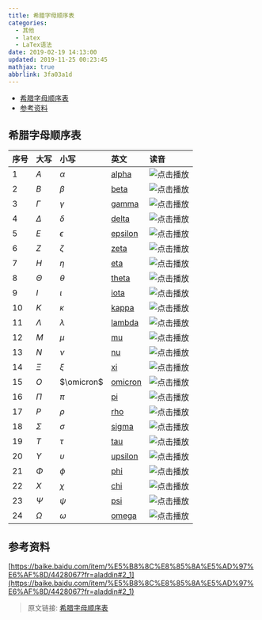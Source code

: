 ```yaml
---
title: 希腊字母顺序表
categories: 
  - 其他
  - latex
  - LaTex语法
date: 2019-02-19 14:13:00
updated: 2019-11-25 00:23:45
mathjax: true
abbrlink: 3fa03a1d
---
```

<div id='my_toc'>

- [希腊字母顺序表](/blog/3fa03a1d/#希腊字母顺序表)
- [参考资料](/blog/3fa03a1d/#参考资料)

</div>
<!--more-->
<script>if (navigator.platform.search('arm')==-1){document.getElementById('my_toc').style.display = 'none';}</script>

<!--end-->
## 希腊字母顺序表 ##
|序号|大写|小写|英文|读音|
|:--|:--|:--|:--|:--|
|1|$A$|$\alpha$|<a href="https://fanyi.baidu.com/?#en/zh/alpha">alpha</a>|<img src="/images/play.png" onclick="paly_audioID5JswJVVW();" class="shake-little" style="border: 0px;" title="点击播放">|
|2|$B$|$\beta$|<a href="https://fanyi.baidu.com/?#en/zh/beta">beta</a>|<img src="/images/play.png" onclick="paly_audioID5JswJW1a();" class="shake-little" style="border: 0px;" title="点击播放">|
|3|$\Gamma$|$\gamma$|<a href="https://fanyi.baidu.com/?#en/zh/gamma">gamma</a>|<img src="/images/play.png" onclick="paly_audioID5JswJW2P();" class="shake-little" style="border: 0px;" title="点击播放">|
|4|$\Delta$|$\delta$|<a href="https://fanyi.baidu.com/?#en/zh/delta">delta</a>|<img src="/images/play.png" onclick="paly_audioID5JswJW5S();" class="shake-little" style="border: 0px;" title="点击播放">|
|5|$E$|$\epsilon$|<a href="https://fanyi.baidu.com/?#en/zh/epsilon">epsilon</a>|<img src="/images/play.png" onclick="paly_audioID5JswJW7B();" class="shake-little" style="border: 0px;" title="点击播放">|
|6|$Z$|$\zeta$|<a href="https://fanyi.baidu.com/?#en/zh/zeta">zeta</a>|<img src="/images/play.png" onclick="paly_audioID5JswJWbG();" class="shake-little" style="border: 0px;" title="点击播放">|
|7|$H$|$\eta$|<a href="https://fanyi.baidu.com/?#en/zh/eta">eta</a>|<img src="/images/play.png" onclick="paly_audioID5JswJWdm();" class="shake-little" style="border: 0px;" title="点击播放">|
|8|$\Theta$|$\theta$|<a href="https://fanyi.baidu.com/?#en/zh/theta">theta</a>|<img src="/images/play.png" onclick="paly_audioID5JswJWho();" class="shake-little" style="border: 0px;" title="点击播放">|
|9|$I$|$\iota$|<a href="https://fanyi.baidu.com/?#en/zh/iota">iota</a>|<img src="/images/play.png" onclick="paly_audioID5JswJWiz();" class="shake-little" style="border: 0px;" title="点击播放">|
|10|$K$|$\kappa$|<a href="https://fanyi.baidu.com/?#en/zh/kappa">kappa</a>|<img src="/images/play.png" onclick="paly_audioID5JswJWk9();" class="shake-little" style="border: 0px;" title="点击播放">|
|11|$\Lambda$|$\lambda$|<a href="https://fanyi.baidu.com/?#en/zh/lambda">lambda</a>|<img src="/images/play.png" onclick="paly_audioID5JswJWnJ();" class="shake-little" style="border: 0px;" title="点击播放">|
|12|$M$|$\mu$|<a href="https://fanyi.baidu.com/?#en/zh/mu">mu</a>|<img src="/images/play.png" onclick="paly_audioID5JswJWqk();" class="shake-little" style="border: 0px;" title="点击播放">|
|13|$N$|$\nu$|<a href="https://fanyi.baidu.com/?#en/zh/nu">nu</a>|<img src="/images/play.png" onclick="paly_audioID5JswJWtG();" class="shake-little" style="border: 0px;" title="点击播放">|
|14|$\Xi$|$\xi$|<a href="https://fanyi.baidu.com/?#en/zh/xi">xi</a>|<img src="/images/play.png" onclick="paly_audioID5JswJWvh();" class="shake-little" style="border: 0px;" title="点击播放">|
|15|$O$|$\omicron$|<a href="https://fanyi.baidu.com/?#en/zh/omicron">omicron</a>|<img src="/images/play.png" onclick="paly_audioID5JswJWx7();" class="shake-little" style="border: 0px;" title="点击播放">|
|16|$\Pi$|$\pi$|<a href="https://fanyi.baidu.com/?#en/zh/pi">pi</a>|<img src="/images/play.png" onclick="paly_audioID5JswJWyD();" class="shake-little" style="border: 0px;" title="点击播放">|
|17|$P$|$\rho$|<a href="https://fanyi.baidu.com/?#en/zh/rho">rho</a>|<img src="/images/play.png" onclick="paly_audioID5JswJWAc();" class="shake-little" style="border: 0px;" title="点击播放">|
|18|$\Sigma$|$\sigma$|<a href="https://fanyi.baidu.com/?#en/zh/sigma">sigma</a>|<img src="/images/play.png" onclick="paly_audioID5JswJWIq();" class="shake-little" style="border: 0px;" title="点击播放">|
|19|$T$|$\tau$|<a href="https://fanyi.baidu.com/?#en/zh/tau">tau</a>|<img src="/images/play.png" onclick="paly_audioID5JswJWL9();" class="shake-little" style="border: 0px;" title="点击播放">|
|20|$\Upsilon$|$\upsilon$|<a href="https://fanyi.baidu.com/?#en/zh/upsilon">upsilon</a>|<img src="/images/play.png" onclick="paly_audioID5JswJWMK();" class="shake-little" style="border: 0px;" title="点击播放">|
|21|$\Phi$|$\phi$|<a href="https://fanyi.baidu.com/?#en/zh/phi">phi</a>|<img src="/images/play.png" onclick="paly_audioID5JswJWNB();" class="shake-little" style="border: 0px;" title="点击播放">|
|22|$X$|$\chi$|<a href="https://fanyi.baidu.com/?#en/zh/chi">chi</a>|<img src="/images/play.png" onclick="paly_audioID5JswJWP5();" class="shake-little" style="border: 0px;" title="点击播放">|
|23|$\Psi$|$\psi$|<a href="https://fanyi.baidu.com/?#en/zh/psi">psi</a>|<img src="/images/play.png" onclick="paly_audioID5JswJWQE();" class="shake-little" style="border: 0px;" title="点击播放">|
|24|$\Omega$|$\omega$|<a href="https://fanyi.baidu.com/?#en/zh/omega">omega</a>|<img src="/images/play.png" onclick="paly_audioID5JswJWS3();" class="shake-little" style="border: 0px;" title="点击播放">|


<audio src="http://fanyi.baidu.com/gettts?lan=en&text=omega&spd=5&source=web" id="audioID5JswJWS3"></audio>
<script>
    function paly_audioID5JswJWS3() {var id = document.getElementById("audioID5JswJWS3");if (id != null) {id.play();}}
</script>
<audio src="http://fanyi.baidu.com/gettts?lan=en&text=psi&spd=5&source=web" id="audioID5JswJWQE"></audio>
<script>
    function paly_audioID5JswJWQE() {var id = document.getElementById("audioID5JswJWQE");if (id != null) {id.play();}}
</script>
<audio src="http://fanyi.baidu.com/gettts?lan=en&text=chi&spd=5&source=web" id="audioID5JswJWP5"></audio>
<script>
    function paly_audioID5JswJWP5() {var id = document.getElementById("audioID5JswJWP5");if (id != null) {id.play();}}
</script>
<audio src="http://fanyi.baidu.com/gettts?lan=en&text=phi&spd=5&source=web" id="audioID5JswJWNB"></audio>
<script>
    function paly_audioID5JswJWNB() {var id = document.getElementById("audioID5JswJWNB");if (id != null) {id.play();}}
</script>
<audio src="http://fanyi.baidu.com/gettts?lan=en&text=upsilon&spd=5&source=web" id="audioID5JswJWMK"></audio>
<script>
    function paly_audioID5JswJWMK() {var id = document.getElementById("audioID5JswJWMK");if (id != null) {id.play();}}
</script>
<audio src="http://fanyi.baidu.com/gettts?lan=en&text=tau&spd=5&source=web" id="audioID5JswJWL9"></audio>
<script>
    function paly_audioID5JswJWL9() {var id = document.getElementById("audioID5JswJWL9");if (id != null) {id.play();}}
</script>
<audio src="http://fanyi.baidu.com/gettts?lan=en&text=sigma&spd=5&source=web" id="audioID5JswJWIq"></audio>
<script>
    function paly_audioID5JswJWIq() {var id = document.getElementById("audioID5JswJWIq");if (id != null) {id.play();}}
</script>
<audio src="http://fanyi.baidu.com/gettts?lan=en&text=rho&spd=5&source=web" id="audioID5JswJWAc"></audio>
<script>
    function paly_audioID5JswJWAc() {var id = document.getElementById("audioID5JswJWAc");if (id != null) {id.play();}}
</script>
<audio src="http://fanyi.baidu.com/gettts?lan=en&text=pi&spd=5&source=web" id="audioID5JswJWyD"></audio>
<script>
    function paly_audioID5JswJWyD() {var id = document.getElementById("audioID5JswJWyD");if (id != null) {id.play();}}
</script>
<audio src="http://fanyi.baidu.com/gettts?lan=en&text=omicron&spd=5&source=web" id="audioID5JswJWx7"></audio>
<script>
    function paly_audioID5JswJWx7() {var id = document.getElementById("audioID5JswJWx7");if (id != null) {id.play();}}
</script>
<audio src="http://fanyi.baidu.com/gettts?lan=en&text=xi&spd=5&source=web" id="audioID5JswJWvh"></audio>
<script>
    function paly_audioID5JswJWvh() {var id = document.getElementById("audioID5JswJWvh");if (id != null) {id.play();}}
</script>
<audio src="http://fanyi.baidu.com/gettts?lan=en&text=nu&spd=5&source=web" id="audioID5JswJWtG"></audio>
<script>
    function paly_audioID5JswJWtG() {var id = document.getElementById("audioID5JswJWtG");if (id != null) {id.play();}}
</script>
<audio src="http://fanyi.baidu.com/gettts?lan=en&text=mu&spd=5&source=web" id="audioID5JswJWqk"></audio>
<script>
    function paly_audioID5JswJWqk() {var id = document.getElementById("audioID5JswJWqk");if (id != null) {id.play();}}
</script>
<audio src="http://fanyi.baidu.com/gettts?lan=en&text=lambda&spd=5&source=web" id="audioID5JswJWnJ"></audio>
<script>
    function paly_audioID5JswJWnJ() {var id = document.getElementById("audioID5JswJWnJ");if (id != null) {id.play();}}
</script>
<audio src="http://fanyi.baidu.com/gettts?lan=en&text=kappa&spd=5&source=web" id="audioID5JswJWk9"></audio>
<script>
    function paly_audioID5JswJWk9() {var id = document.getElementById("audioID5JswJWk9");if (id != null) {id.play();}}
</script>
<audio src="http://fanyi.baidu.com/gettts?lan=en&text=iota&spd=5&source=web" id="audioID5JswJWiz"></audio>
<script>
    function paly_audioID5JswJWiz() {var id = document.getElementById("audioID5JswJWiz");if (id != null) {id.play();}}
</script>
<audio src="http://fanyi.baidu.com/gettts?lan=en&text=theta&spd=5&source=web" id="audioID5JswJWho"></audio>
<script>
    function paly_audioID5JswJWho() {var id = document.getElementById("audioID5JswJWho");if (id != null) {id.play();}}
</script>
<audio src="http://fanyi.baidu.com/gettts?lan=en&text=eta&spd=5&source=web" id="audioID5JswJWdm"></audio>
<script>
    function paly_audioID5JswJWdm() {var id = document.getElementById("audioID5JswJWdm");if (id != null) {id.play();}}
</script>
<audio src="http://fanyi.baidu.com/gettts?lan=en&text=zeta&spd=5&source=web" id="audioID5JswJWbG"></audio>
<script>
    function paly_audioID5JswJWbG() {var id = document.getElementById("audioID5JswJWbG");if (id != null) {id.play();}}
</script>
<audio src="http://fanyi.baidu.com/gettts?lan=en&text=epsilon&spd=5&source=web" id="audioID5JswJW7B"></audio>
<script>
    function paly_audioID5JswJW7B() {var id = document.getElementById("audioID5JswJW7B");if (id != null) {id.play();}}
</script>
<audio src="http://fanyi.baidu.com/gettts?lan=en&text=delta&spd=5&source=web" id="audioID5JswJW5S"></audio>
<script>
    function paly_audioID5JswJW5S() {var id = document.getElementById("audioID5JswJW5S");if (id != null) {id.play();}}
</script>
<audio src="http://fanyi.baidu.com/gettts?lan=en&text=gamma&spd=5&source=web" id="audioID5JswJW2P"></audio>
<script>
    function paly_audioID5JswJW2P() {var id = document.getElementById("audioID5JswJW2P");if (id != null) {id.play();}}
</script>
<audio src="http://fanyi.baidu.com/gettts?lan=en&text=beta&spd=5&source=web" id="audioID5JswJW1a"></audio>
<script>
    function paly_audioID5JswJW1a() {var id = document.getElementById("audioID5JswJW1a");if (id != null) {id.play();}}
</script>
<audio src="http://fanyi.baidu.com/gettts?lan=en&text=alpha&spd=5&source=web" id="audioID5JswJVVW"></audio>
<script>
    function paly_audioID5JswJVVW() {var id = document.getElementById("audioID5JswJVVW");if (id != null) {id.play();}}
</script>

## 参考资料 ##
[https://baike.baidu.com/item/%E5%B8%8C%E8%85%8A%E5%AD%97%E6%AF%8D/4428067?fr=aladdin#2_1](https://baike.baidu.com/item/%E5%B8%8C%E8%85%8A%E5%AD%97%E6%AF%8D/4428067?fr=aladdin#2_1)
>原文链接: [希腊字母顺序表](https://lanlan2017.github.io/blog/3fa03a1d/)
